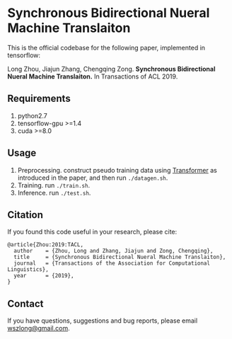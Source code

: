 
Synchronous Bidirectional Nueral Machine Translaiton
===

This is the official codebase for the following paper, implemented in tensorflow:

Long Zhou, Jiajun Zhang, Chengqing Zong. **Synchronous Bidirectional Nueral Machine Translaiton.** In Transactions of ACL 2019.



Requirements
---
1. python2.7
2. tensorflow-gpu >=1.4
3. cuda >=8.0

Usage
---
1. Preprocessing. construct pseudo training data using [Transformer](https://github.com/wszlong/transformer) as introduced in the paper, 
 and then run `./datagen.sh`.
2. Training. run `./train.sh`.
3. Inference. run `./test.sh`.

## Citation
If you found this code useful in your research, please cite:
<pre><code>@article{Zhou:2019:TACL,
  author    = {Zhou, Long and Zhang, Jiajun and Zong, Chengqing},
  title     = {Synchronous Bidirectional Nueral Machine Translaiton},
  journal   = {Transactions of the Association for Computational Linguistics},
  year      = {2019},
}
</code></pre>

Contact
---
If you have questions, suggestions and bug reports, please email wszlong@gmail.com.

